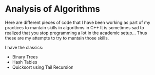 # Analysis of Algorithms
Here are different pieces of code that I have been working as part of my practices to mantain skills in algorithms in C++
It is sometimes sad to realized that you stop programming a lot in the academic setup... Thus these are my attempts to try to mantain those skills.

I have the classics:

* Binary Trees
* Hash Tables
* Quicksort using Tail Recursion


 
